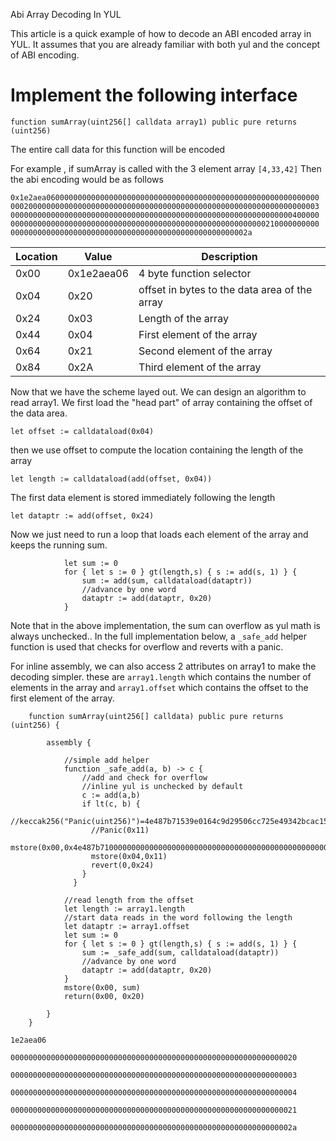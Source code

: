 Abi Array Decoding In YUL



This article is a quick example of how to decode an ABI encoded array in YUL.  It assumes that you are already familiar with both yul and the concept of ABI encoding.  



# Implement the following interface

```solidity
function sumArray(uint256[] calldata array1) public pure returns (uint256)
```





The entire call data for this function will be encoded

For example , if sumArray is called with the 3 element array `[4,33,42]` Then the abi encoding would be as follows



```
0x1e2aea0600000000000000000000000000000000000000000000000000000000000
000200000000000000000000000000000000000000000000000000000000000000003
000000000000000000000000000000000000000000000000000000000000000400000
000000000000000000000000000000000000000000000000000000000210000000000
00000000000000000000000000000000000000000000000000002a
```



| Location | Value      | Description                                   |
| -------- | ---------- | --------------------------------------------- |
| 0x00     | 0x1e2aea06 | 4 byte function selector                      |
| 0x04     | 0x20       | offset in bytes to the data area of the array |
| 0x24     | 0x03       | Length of the array                           |
| 0x44     | 0x04       | First element of the array                    |
| 0x64     | 0x21       | Second element of the array                   |
| 0x84     | 0x2A       | Third element of the array                    |

Now that we have the scheme layed out.  We can design an algorithm to read  array1.  We first load the "head part" of array containing the offset of the data area. 

`let offset := calldataload(0x04)`

then we use offset to compute the location containing the length of the array

`let length := calldataload(add(offset, 0x04))`

The first data element is stored immediately following the length

`let dataptr := add(offset, 0x24)`

Now we just need to run a loop that loads each element of the array and keeps the running sum.

```solidity
            let sum := 0
            for { let s := 0 } gt(length,s) { s := add(s, 1) } {
                sum := add(sum, calldataload(dataptr))
                //advance by one word
                dataptr := add(dataptr, 0x20)
            }    
```





Note that in the above implementation, the sum can overflow as yul math is always unchecked..   In the full implementation below, a `_safe_add` helper function is used that checks for overflow and reverts with a panic. 



For inline assembly, we can also access 2 attributes on array1 to make the decoding simpler. these are `array1.length` which contains the number of elements in the array and `array1.offset` which contains the offset to the first element of the array.





```solidity
    function sumArray(uint256[] calldata) public pure returns (uint256) {

        assembly {

            //simple add helper 
            function _safe_add(a, b) -> c {
                //add and check for overflow
                //inline yul is unchecked by default
                c := add(a,b)
                if lt(c, b) {
                    //keccak256("Panic(uint256)")=4e487b71539e0164c9d29506cc725e49342bcac15e0927282bf30fedfe1c7268
                  //Panic(0x11)
                  mstore(0x00,0x4e487b7100000000000000000000000000000000000000000000000000000000)
                  mstore(0x04,0x11)
                  revert(0,0x24)
                }     
              }

            //read length from the offset
            let length := array1.length
            //start data reads in the word following the length
            let dataptr := array1.offset
            let sum := 0
            for { let s := 0 } gt(length,s) { s := add(s, 1) } {
                sum := _safe_add(sum, calldataload(dataptr))
                //advance by one word
                dataptr := add(dataptr, 0x20)
            }            
            mstore(0x00, sum)
            return(0x00, 0x20)

        }
    }
```





`1e2aea06`

`0000000000000000000000000000000000000000000000000000000000000020`

`0000000000000000000000000000000000000000000000000000000000000003`

`0000000000000000000000000000000000000000000000000000000000000004`

`0000000000000000000000000000000000000000000000000000000000000021`

`000000000000000000000000000000000000000000000000000000000000002a`
